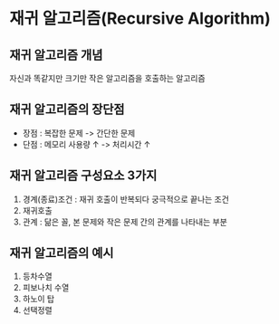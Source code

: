 # 재귀 알고리즘(Recursive Algorithm)

## 재귀 알고리즘 개념
자신과 똑같지만 크기만 작은 알고리즘을 호출하는 알고리즘

## 재귀 알고리즘의 장단점
- 장점 : 복잡한 문제 -> 간단한 문제
- 단점 : 메모리 사용량 ↑ -> 처리시간 ↑

## 재귀 알고리즘 구성요소 3가지
1. 경계(종료)조건 : 재귀 호출이 반복되다 궁극적으로 끝나는 조건
2. 재귀호출
3. 관계 : 닮은 꼴, 본 문제와 작은 문제 간의 관계를 나타내는 부분

## 재귀 알고리즘의 예시
1. 등차수열
2. 피보나치 수열
3. 하노이 탑
4. 선택정렬